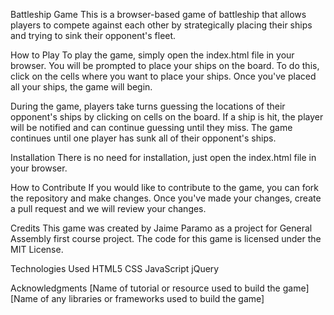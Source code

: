 Battleship Game
This is a browser-based game of battleship that allows players to compete against each other by strategically placing their ships and trying to sink their opponent's fleet.

How to Play
To play the game, simply open the index.html file in your browser. You will be prompted to place your ships on the board. To do this, click on the cells where you want to place your ships. Once you've placed all your ships, the game will begin.

During the game, players take turns guessing the locations of their opponent's ships by clicking on cells on the board. If a ship is hit, the player will be notified and can continue guessing until they miss. The game continues until one player has sunk all of their opponent's ships.

Installation
There is no need for installation, just open the index.html file in your browser.

How to Contribute
If you would like to contribute to the game, you can fork the repository and make changes. Once you've made your changes, create a pull request and we will review your changes.

Credits
This game was created by Jaime Paramo as a project for General Assembly first course project. The code for this game is licensed under the MIT License.

Technologies Used
HTML5
CSS
JavaScript
jQuery

Acknowledgments
[Name of tutorial or resource used to build the game]
[Name of any libraries or frameworks used to build the game]